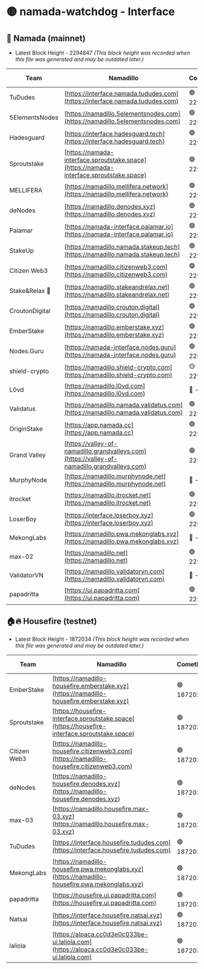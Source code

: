 # 🟡 namada-watchdog - Interface

## 🚀 Namada (mainnet)
- Latest Block Height - 2294847 *(This block height was recorded when this file was generated and may be outdated later.)*

| Team | Namadillo | CometBFT | Indexer | MASP Indexer |
|-|-|-|-|-|
| TuDudes | [https://interface.namada.tududes.com](https://interface.namada.tududes.com) | 🟢 2294826 | 🟢 2294826 | 🟢 2294826 |
| 5ElementsNodes | [https://namadillo.5elementsnodes.com](https://namadillo.5elementsnodes.com) | 🟢 2294827 | 🟢 2294827 | 🟢 2294827 |
| Hadesguard | [https://interface.hadesguard.tech](https://interface.hadesguard.tech) | 🟢 2294828 | 🟢 2294828 | 🟢 2294828 |
| Sproutstake | [https://namada-interface.sproutstake.space](https://namada-interface.sproutstake.space) | 🟢 2294828 | 🟢 2294828 | 🟢 2294828 |
| MELLIFERA | [https://namadillo.mellifera.network](https://namadillo.mellifera.network) | 🟢 2294829 | 🟢 2294829 | 🟢 2294829 |
| deNodes | [https://namadillo.denodes.xyz](https://namadillo.denodes.xyz) | 🟢 2294830 | 🟢 2294830 | 🟢 2294830 |
| Palamar | [https://namada-interface.palamar.io](https://namada-interface.palamar.io) | 🟢 2294831 | 🟢 2294831 | 🟢 2294831 |
| StakeUp | [https://namadillo.namada.stakeup.tech](https://namadillo.namada.stakeup.tech) | 🟢 2294832 | 🟢 2294832 | 🟢 2294832 |
| Citizen Web3 | [https://namadillo.citizenweb3.com](https://namadillo.citizenweb3.com) | 🟢 2294832 | 🟢 2294832 | 🟢 2294832 |
| Stake&Relax 🦥 | [https://namadillo.stakeandrelax.net](https://namadillo.stakeandrelax.net) | 🟢 2294833 | 🟢 2294833 | 🟢 2294833 |
| CroutonDigital | [https://namadillo.crouton.digital](https://namadillo.crouton.digital) | 🟢 2294834 | 🟢 2294834 | 🟢 2294834 |
| EmberStake | [https://namadillo.emberstake.xyz](https://namadillo.emberstake.xyz) | 🟢 2294835 | 🟢 2294835 | 🟢 2294835 |
| Nodes.Guru | [https://namada-interface.nodes.guru](https://namada-interface.nodes.guru) | 🟢 2294836 | 🟢 2294836 | 🟢 2294836 |
| shield-crypto | [https://namadillo.shield-crypto.com](https://namadillo.shield-crypto.com) | 🟡 2294728 | 🟡 2294706 | 🟡 2294727 |
| L0vd | [https://namadillo.l0vd.com](https://namadillo.l0vd.com) | 🔴 - | 🔴 - | 🔴 - |
| Validatus | [https://namadillo.namada.validatus.com](https://namadillo.namada.validatus.com) | 🟢 2294840 | 🔴 2292906 | 🔴 2177377 |
| OriginStake | [https://app.namada.cc](https://app.namada.cc) | 🟢 2294840 | 🟢 2294840 | 🟢 2294840 |
| Grand Valley | [https://valley-of-namadillo.grandvalleys.com](https://valley-of-namadillo.grandvalleys.com) | 🟢 2294841 | 🟢 2294840 | 🟢 2294841 |
| MurphyNode | [https://namadillo.murphynode.net](https://namadillo.murphynode.net) | 🔴 - | 🔴 - | 🔴 - |
| itrocket | [https://namadillo.itrocket.net](https://namadillo.itrocket.net) | 🟢 2294843 | 🟢 2294843 | 🟢 2294843 |
| LoserBoy | [https://interface.loserboy.xyz](https://interface.loserboy.xyz) | 🟢 2294844 | 🟢 2294844 | 🟢 2294843 |
| MekongLabs | [https://namadillo.pwa.mekonglabs.xyz](https://namadillo.pwa.mekonglabs.xyz) | 🔴 - | 🔴 - | 🔴 - |
| max-02 | [https://namadillo.net](https://namadillo.net) | 🟢 2294845 | 🟢 2294845 | 🟢 2294845 |
| ValidatorVN | [https://namadillo.validatorvn.com](https://namadillo.validatorvn.com) | 🔴 - | 🔴 - | 🔴 - |
| papadritta | [https://ui.papadritta.com](https://ui.papadritta.com) | 🟢 2294847 | 🟢 2294847 | 🟢 2294848 |

## 🏠🔥 Housefire (testnet)
- Latest Block Height - 1872034 *(This block height was recorded when this file was generated and may be outdated later.)*

| Team | Namadillo | CometBFT | Indexer | MASP Indexer |
|-|-|-|-|-|
| EmberStake | [https://namadillo-housefire.emberstake.xyz](https://namadillo-housefire.emberstake.xyz) | 🟢 1872029 | 🟢 1872029 | 🟢 1872029 |
| Sproutstake | [https://housefire-interface.sproutstake.space](https://housefire-interface.sproutstake.space) | 🟢 1872030 | 🟢 1872030 | 🟢 1872030 |
| Citizen Web3 | [https://namadillo-housefire.citizenweb3.com](https://namadillo-housefire.citizenweb3.com) | 🟢 1872031 | 🟢 1872030 | 🟢 1872031 |
| deNodes | [https://namadillo-housefire.denodes.xyz](https://namadillo-housefire.denodes.xyz) | 🟢 1872031 | 🟢 1872031 | 🟢 1872031 |
| max-03 | [https://namadillo.housefire.max-03.xyz](https://namadillo.housefire.max-03.xyz) | 🟢 1872032 | 🟢 1872032 | 🟢 1872032 |
| TuDudes | [https://interface.housefire.tududes.com](https://interface.housefire.tududes.com) | 🟢 1872032 | 🟢 1872032 | 🟢 1872032 |
| MekongLabs | [https://namadillo-housefire.pwa.mekonglabs.xyz](https://namadillo-housefire.pwa.mekonglabs.xyz) | 🟢 1872033 | 🟢 1872033 | 🟢 1872033 |
| papadritta | [https://housefire.ui.papadritta.com](https://housefire.ui.papadritta.com) | 🟢 1872033 | 🟢 1872033 | 🟢 1872033 |
| Natsai | [https://interface.housefire.natsai.xyz](https://interface.housefire.natsai.xyz) | 🟢 1872034 | 🟢 1872034 | 🟢 1872034 |
| laliola | [https://alpaca.cc0d3e0c033be-ui.laliola.com](https://alpaca.cc0d3e0c033be-ui.laliola.com) | 🟢 1872034 | 🟢 1872034 | 🟢 1872035 |

